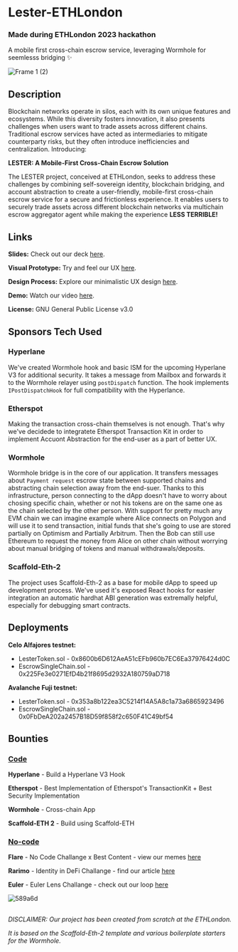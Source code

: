 # Lester-ETHLondon
### Made during ETHLondon 2023 hackathon
A mobile first cross-chain escrow service, leveraging Wormhole for seemlesss bridging ✨

![Frame 1 (2)](https://github.com/JustAnotherDevv/EthLondon-2023/assets/101796507/10798ba4-2921-46d4-b86d-c367daff10d3)

## Description
Blockchain networks operate in silos, each with its own unique features and ecosystems. While this diversity fosters innovation, it also presents challenges when users want to trade assets across different chains. Traditional escrow services have acted as intermediaries to mitigate counterparty risks, but they often introduce inefficiencies and centralization. Introducing:

**LESTER: A Mobile-First Cross-Chain Escrow Solution**

The LESTER project, conceived at ETHLondon, seeks to address these challenges by combining self-sovereign identity, blockchain bridging, and account abstraction to create a user-friendly, mobile-first cross-chain escrow service for a secure and frictionless experience. It enables users to securely trade assets across different blockchain networks via multichain escrow aggregator agent while making the experience **LESS TERRIBLE!**

## Links
**Slides:** Check out our deck [here](https://github.com/JustAnotherDevv/EthLondon-2023/blob/main/SLIDES.md).

**Visual Prototype:** Try and feel our UX [here](https://www.figma.com/proto/yMeenj75p2KI0dEoQ3ClOB/Wireframe?type=design&node-id=23-1259&t=IIE536k717Ey4Lnj-0&scaling=scale-down&page-id=0%3A1&starting-point-node-id=23%3A1259&prev-org-id=external-teams).

**Design Process:** Explore our minimalistic UX design [here](https://www.figma.com/file/yMeenj75p2KI0dEoQ3ClOB/Wireframe?type=design&node-id=23%3A1259&mode=design&t=IIE536k717Ey4Lnj-1).

**Demo:** Watch our video [here](https://tape.xyz/watch/0x18ab-0xe1-DA-f2aa8bdf).

**License:** GNU General Public License v3.0

## Sponsors Tech Used

### Hyperlane

We've created Wormhole hook and basic ISM for the upcoming Hyperlane V3 for additional security. It takes a message from Mailbox and forwards it to the Wormhole relayer using `postDispatch` function. The hook implements `IPostDispatchHook` for full compatibility with the Hyperlance.

### Etherspot

Making the transaction cross-chain themselves is not enough. That's why we've decidede to integratete Etherspot Transaction Kit in order to implement Accuont Abstraction for the end-user as a part of better UX.

### Wormhole

Wormhole bridge is in the core of our application. It transfers messages about `Payment request` escrow state between supported chains and abstracting chain selection away from the end-suer. Thanks to this infrastructure, person connecting to the dApp doesn't have to worry about chosing specific chain, whether or not his tokens are on the same one as the chain selected by the other person. With support for pretty much any EVM chain we can imagine example where Alice connects on Polygon and will use it to send transaction, initial funds that she's going to use are stored partially on Optimism and Partially Arbitrum. Then the Bob can still use Ethereum to request the money from Alice on other chain without worrying about manual bridging of tokens and manual withdrawals/deposits.

### Scaffold-Eth-2

The project uses Scaffold-Eth-2 as a base for mobile dApp to speed up development process. We've used it's exposed React hooks for easier integration an automatic hardhat ABI generation was extremally helpful, especially for debugging smart contracts.

## Deployments

**Celo Alfajores testnet:**

- LesterToken.sol - 0x8600b6D612AeA51cEFb960b7EC6Ea37976424d0C
- EscrowSingleChain.sol - 0x225Fe3e0271EfD4b21f8695d2932A180759aD718

**Avalanche Fuji testnet:**

- LesterToken.sol - 0x353a8b122ea3C5214f14A5A8c1a73a6865923496
- EscrowSingleChain.sol - 0x0FbDeA202a2457B18D59f858f2c650F41C49bf54

## Bounties
### <ins>Code</ins>

**Hyperlane** - Build a Hyperlane V3 Hook

**Etherspot** - Best Implementation of Etherspot's TransactionKit + Best Security Implementation

**Wormhole** - Cross-chain App

**Scaffold-ETH 2** - Build using Scaffold-ETH

### <ins>No-code</ins>

**Flare** - No Code Challange x Best Content - view our memes [here](https://github.com/JustAnotherDevv/EthLondon-2023/blob/main/UHMM.md)

**Rarimo** - Identity in DeFi Challange - find our article [here](https://github.com/JustAnotherDevv/EthLondon-2023/blob/main/ARTICLE.md)

**Euler** - Euler Lens Challange - check out our loop [here](https://github.com/JustAnotherDevv/EthLondon-2023/blob/main/GIF.md)

![589a6d](https://github.com/JustAnotherDevv/EthLondon-2023/assets/101796507/03a0c4e7-9bcb-405f-ba59-4d9d732152f8)

##

_DISCLAIMER: Our project has been created from scratch at the ETHLondon._

_It is based on the Scaffold-Eth-2 template and various boilerplate starters for the Wormhole._

